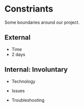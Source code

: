 # Constriants
Some boundaries around our project.

## External
- Time
- 2 days

## Internal: Involuntary
- Technology

- Issues

- Troubleshooting